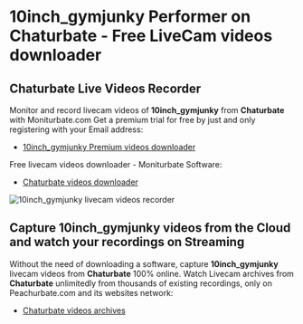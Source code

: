 # 10inch_gymjunky Performer on Chaturbate - Free LiveCam videos downloader

## Chaturbate Live Videos Recorder

Monitor and record livecam videos of **10inch_gymjunky** from **Chaturbate** with Moniturbate.com
Get a premium trial for free by just and only registering with your Email address:
* [10inch_gymjunky Premium videos downloader](https://moniturbate.com/request-demo-licence-key.html)

Free livecam videos downloader - Moniturbate Software:
* [Chaturbate videos downloader](https://moniturbate.com/moniturbate-download-software.html)

![10inch_gymjunky livecam videos recorder](https://peachurnet.com/templates/moniturbate-software.png)


## Capture 10inch_gymjunky videos from the Cloud and watch your recordings on Streaming

Without the need of downloading a software, capture **10inch_gymjunky** livecam videos from **Chaturbate** 100% online.
Watch Livecam archives from **Chaturbate** unlimitedly from thousands of existing recordings, only on Peachurbate.com and its websites network:
* [Chaturbate videos archives](https://peachurnet.com/)